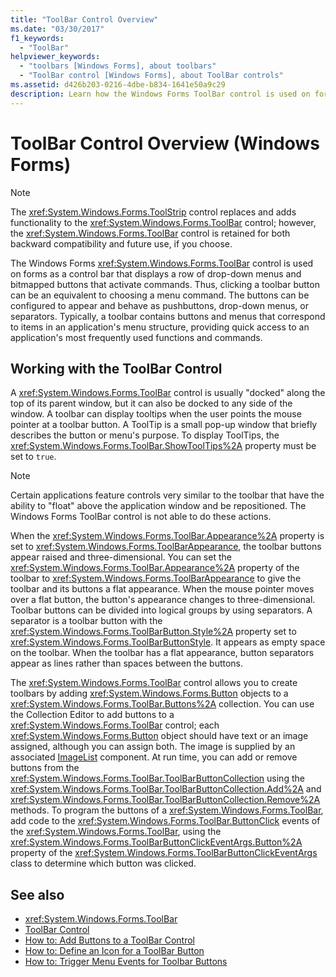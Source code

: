 ```yaml
---
title: "ToolBar Control Overview"
ms.date: "03/30/2017"
f1_keywords: 
  - "ToolBar"
helpviewer_keywords: 
  - "toolbars [Windows Forms], about toolbars"
  - "ToolBar control [Windows Forms], about ToolBar controls"
ms.assetid: d426b203-0216-4dbe-b834-1641e50a9c29
description: Learn how the Windows Forms ToolBar control is used on forms as a control bar that displays a row of menus and buttons that activate commands.
---
```

# ToolBar Control Overview (Windows Forms)
> [!NOTE]
> The <xref:System.Windows.Forms.ToolStrip> control replaces and adds functionality to the <xref:System.Windows.Forms.ToolBar> control; however, the <xref:System.Windows.Forms.ToolBar> control is retained for both backward compatibility and future use, if you choose.  
  
 The Windows Forms <xref:System.Windows.Forms.ToolBar> control is used on forms as a control bar that displays a row of drop-down menus and bitmapped buttons that activate commands. Thus, clicking a toolbar button can be an equivalent to choosing a menu command. The buttons can be configured to appear and behave as pushbuttons, drop-down menus, or separators. Typically, a toolbar contains buttons and menus that correspond to items in an application's menu structure, providing quick access to an application's most frequently used functions and commands.  
  
## Working with the ToolBar Control  
 A <xref:System.Windows.Forms.ToolBar> control is usually "docked" along the top of its parent window, but it can also be docked to any side of the window. A toolbar can display tooltips when the user points the mouse pointer at a toolbar button. A ToolTip is a small pop-up window that briefly describes the button or menu's purpose. To display ToolTips, the <xref:System.Windows.Forms.ToolBar.ShowToolTips%2A> property must be set to `true`.  
  
> [!NOTE]
> Certain applications feature controls very similar to the toolbar that have the ability to "float" above the application window and be repositioned. The Windows Forms ToolBar control is not able to do these actions.  
  
 When the <xref:System.Windows.Forms.ToolBar.Appearance%2A> property is set to <xref:System.Windows.Forms.ToolBarAppearance>, the toolbar buttons appear raised and three-dimensional. You can set the <xref:System.Windows.Forms.ToolBar.Appearance%2A> property of the toolbar to <xref:System.Windows.Forms.ToolBarAppearance> to give the toolbar and its buttons a flat appearance. When the mouse pointer moves over a flat button, the button's appearance changes to three-dimensional. Toolbar buttons can be divided into logical groups by using separators. A separator is a toolbar button with the <xref:System.Windows.Forms.ToolBarButton.Style%2A> property set to <xref:System.Windows.Forms.ToolBarButtonStyle>. It appears as empty space on the toolbar. When the toolbar has a flat appearance, button separators appear as lines rather than spaces between the buttons.  
  
 The <xref:System.Windows.Forms.ToolBar> control allows you to create toolbars by adding <xref:System.Windows.Forms.Button> objects to a <xref:System.Windows.Forms.ToolBar.Buttons%2A> collection. You can use the Collection Editor to add buttons to a <xref:System.Windows.Forms.ToolBar> control; each <xref:System.Windows.Forms.Button> object should have text or an image assigned, although you can assign both. The image is supplied by an associated [ImageList](imagelist-component-windows-forms.md) component. At run time, you can add or remove buttons from the <xref:System.Windows.Forms.ToolBar.ToolBarButtonCollection> using the <xref:System.Windows.Forms.ToolBar.ToolBarButtonCollection.Add%2A> and <xref:System.Windows.Forms.ToolBar.ToolBarButtonCollection.Remove%2A> methods. To program the buttons of a <xref:System.Windows.Forms.ToolBar>, add code to the <xref:System.Windows.Forms.ToolBar.ButtonClick> events of the <xref:System.Windows.Forms.ToolBar>, using the <xref:System.Windows.Forms.ToolBarButtonClickEventArgs.Button%2A> property of the <xref:System.Windows.Forms.ToolBarButtonClickEventArgs> class to determine which button was clicked.  
  
## See also

- <xref:System.Windows.Forms.ToolBar>
- [ToolBar Control](toolbar-control-windows-forms.md)
- [How to: Add Buttons to a ToolBar Control](how-to-add-buttons-to-a-toolbar-control.md)
- [How to: Define an Icon for a ToolBar Button](how-to-define-an-icon-for-a-toolbar-button.md)
- [How to: Trigger Menu Events for Toolbar Buttons](how-to-trigger-menu-events-for-toolbar-buttons.md)
